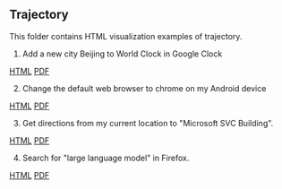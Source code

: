 ## Trajectory


This folder contains HTML visualization examples of trajectory.

1. Add a new city Beijing to World Clock in Google Clock

[HTML](./GPT4-Add_a_new_city_Beijing_to_World_Clock_in_Google_Clock.html)  [PDF](./GPT4-Add_a_new_city_Beijing_to_World_Clock_in_Google_Clock.pdf)


2. Change the default web browser to chrome on my Android device

[HTML](./GPT4-Change_the_default_web_browser_to_chrome_on_my_Android_device.html)  [PDF](./GPT4-Change_the_default_web_browser_to_chrome_on_my_Android_device.pdf)


3. Get directions from my current location to "Microsoft SVC Building".

[HTML](./GPT4-Get_directions_from_my_current_location_to_Microsoft_SVC_Building.html)  [PDF](./GPT4-Get_directions_from_my_current_location_to_Microsoft_SVC_Building.pdf)


4. Search for "large language model" in Firefox.

[HTML](./GPT4-Search_for_large_language_model_in_Firefox.html)  [PDF](./GPT4-Search_for_large_language_model_in_Firefox.pdf)
